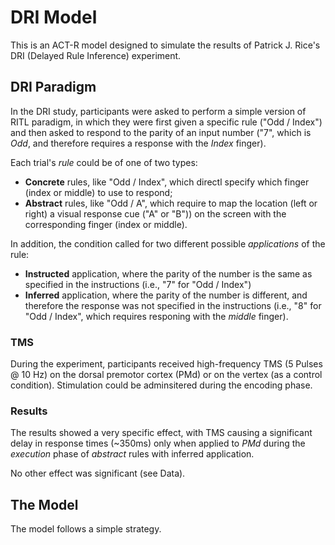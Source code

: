 # DRI Model

This is an ACT-R model designed to simulate the results of Patrick
J. Rice's DRI (Delayed Rule Inference) experiment.


## DRI Paradigm

In the DRI study, participants were asked to perform a simple version
of RITL paradigm, in which they were first given a specific rule ("Odd
/ Index") and then asked to respond to the parity of an input number
("7", which is _Odd_, and therefore requires a response with the
_Index_ finger).

Each trial's _rule_ could be of one of two types:
  * __Concrete__ rules, like "Odd / Index", which directl specify
  which finger (index or middle) to use to respond;
  * __Abstract__ rules, like "Odd / A", which require to map the
  location (left or right) a visual response cue ("A" or "B")) on the
  screen with the corresponding finger (index or middle).

In addition, the condition called for two different possible
_applications_ of the rule:
  * __Instructed__ application, where the parity of the number is the
  same as specified in the instructions (i.e., "7" for "Odd / Index")
  * __Inferred__ application, where the parity of the number is
  different, and therefore the response was not specified in the
  instructions (i.e., "8" for "Odd / Index", which requires responing
  with the _middle_ finger). 

### TMS

During the experiment, participants received high-frequency TMS (5
Pulses @ 10 Hz) on the dorsal premotor cortex (PMd) or on the vertex
(as a control condition). Stimulation could be adminsitered during the
encoding phase.

### Results

The results showed a very specific effect, with TMS causing a
significant delay in response times (~350ms) only when applied to _PMd_
during the _execution_ phase of _abstract_ rules with inferred
application.

No other effect was significant (see Data).

## The Model

The model follows a simple strategy.